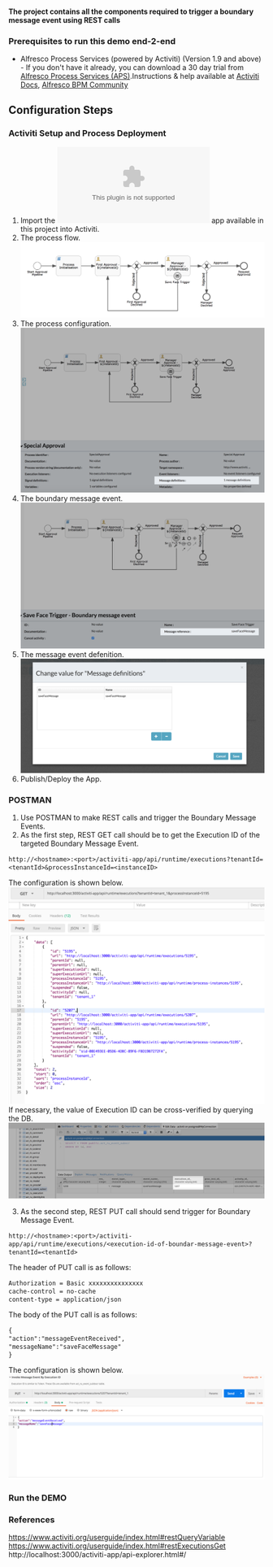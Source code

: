 #### The project contains all the components required to trigger a boundary message event using REST calls


### Prerequisites to run this demo end-2-end

* Alfresco Process Services (powered by Activiti) (Version 1.9 and above) - If you don't have it already, you can download a 30 day trial from [Alfresco Process Services (APS)](https://www.alfresco.com/products/business-process-management/alfresco-activiti).Instructions & help available at [Activiti Docs](http://docs.alfresco.com/activiti/docs/), [Alfresco BPM Community](https://community.alfresco.com/community/bpm)


## Configuration Steps

### Activiti Setup and Process Deployment
1. Import the ![Save-Face-BME.zip](Save-Face-BME.zip) app available in this project into Activiti.
2. The process flow.  ![Process-Flow](Process-Flow.png)
3. The process configuration. ![Process-Configuration](Process-Configuration.png)
4. The boundary message event. ![Message-Boundary-Event](Message-Boundary-Event.png)
5. The message event defenition. ![Message-Defenition](Message-Defenition.png)
6. Publish/Deploy the App.

### POSTMAN
1. Use POSTMAN to make REST calls and trigger the Boundary Message Events.
2. As the first step, REST GET call should be to get the Execution ID of the targeted Boundary Message Event.
```
http://<hostname>:<port>/activiti-app/api/runtime/executions?tenantId=<tenantId>&processInstanceId=<instanceID>
```
The configuration is shown below. ![REST-BME-ExeId](REST-BME-ExeId.png)
If necessary, the value of Execution ID can be cross-verified by querying the DB.
![DB-table-value](DB-table-value.png)

3. As the second step, REST PUT call should send trigger for Boundary Message Event.
```
http://<hostname>:<port>/activiti-app/api/runtime/executions/<execution-id-of-boundar-message-event>?tenantId=<tenantId>
```
The header of PUT call is as follows:
```
Authorization = Basic xxxxxxxxxxxxxxx
cache-control = no-cache
content-type = application/json
```
The body of the PUT call is as follows: 
```
{
"action":"messageEventReceived",
"messageName":"saveFaceMessage"
}
```
The configuration is shown below. ![REST-Trigger-BME](REST-Trigger-BME.png)

### Run the DEMO

### References
https://www.activiti.org/userguide/index.html#restQueryVariable
https://www.activiti.org/userguide/index.html#restExecutionsGet
http://localhost:3000/activiti-app/api-explorer.html#/
